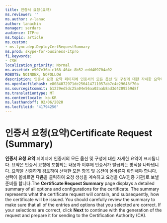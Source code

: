 ```yaml
---
title: 인증서 요청(요약)
ms.reviewer: ''
ms.author: v-lanac
author: lanachin
manager: serdars
audience: ITPro
ms.topic: article
ms.custom:
- ms.lync.dep.DeployCertRequestSummary
ms.prod: skype-for-business-itpro
f1.keywords:
- CSH
localization_priority: Normal
ms.assetid: e907e36b-c168-464c-8b52-edd409704a02
ROBOTS: NOINDEX, NOFOLLOW
description: 인증서 요청 요약 페이지에 인증서의 모든 옵션 및 구성에 대한 자세한 요약이 표시됩니다. 요약은 인증서 요청에 포함되는 내용과 이후에 인증서가 발급되는 방식을 나타냅니다. 요약을 신중하게 검토하여 선택한 모든 항목 및 옵션이 올바른지 확인해야 합니다. 선택이 올바르면 다음을 클릭하여 요청 생성을 계속하고 요청을 CA(인증 기관)로 보낼 준비를 합니다.
ms.openlocfilehash: e8084072971de256414711057ab7c4e29646f70a
ms.sourcegitcommit: b1229ed5dc25a04e56aa02aab8ad3d4209559d8f
ms.translationtype: MT
ms.contentlocale: ko-KR
ms.lasthandoff: 02/06/2020
ms.locfileid: "41794256"
---
```

# <a name="certificate-request-summary"></a><span data-ttu-id="c1b1c-106">인증서 요청(요약)</span><span class="sxs-lookup"><span data-stu-id="c1b1c-106">Certificate Request (Summary)</span></span>
 
<span data-ttu-id="c1b1c-p102">**인증서 요청 요약** 페이지에 인증서의 모든 옵션 및 구성에 대한 자세한 요약이 표시됩니다. 요약은 인증서 요청에 포함되는 내용과 이후에 인증서가 발급되는 방식을 나타냅니다. 요약을 신중하게 검토하여 선택한 모든 항목 및 옵션이 올바른지 확인해야 합니다. 선택이 올바르면 **다음**을 클릭하여 요청 생성을 계속하고 요청을 CA(인증 기관)로 보낼 준비를 합니다.</span><span class="sxs-lookup"><span data-stu-id="c1b1c-p102">The **Certificate Request Summary** page displays a detailed summary of all options and configurations for the certificate. The summary represents what the certificate request will contain, and subsequently, how the certificate will be issued. You should carefully review the summary to make sure that all of the entries and options that you selected are correct. If your selections are correct, click **Next** to continue with the generation of the request and prepare it for sending to the Certification Authority (CA).</span></span>
  

